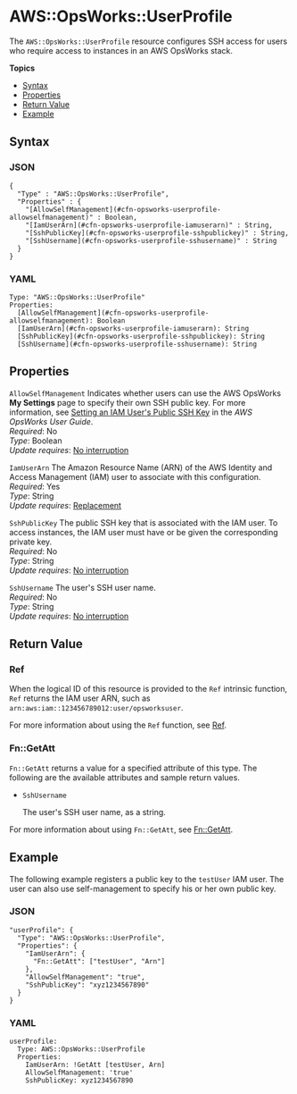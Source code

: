 # AWS::OpsWorks::UserProfile<a name="aws-resource-opsworks-userprofile"></a>

The `AWS::OpsWorks::UserProfile` resource configures SSH access for users who require access to instances in an AWS OpsWorks stack\.

**Topics**
+ [Syntax](#aws-resource-opsworks-userprofile-syntax)
+ [Properties](#aws-resource-opsworks-userprofile-properties)
+ [Return Value](#aws-resource-opsworks-userprofile-returnvalues)
+ [Example](#aws-resource-opsworks-userprofile-examples)

## Syntax<a name="aws-resource-opsworks-userprofile-syntax"></a>

### JSON<a name="aws-resource-opsworks-userprofile-syntax.json"></a>

```
{
  "Type" : "AWS::OpsWorks::UserProfile",
  "Properties" : {
    "[AllowSelfManagement](#cfn-opsworks-userprofile-allowselfmanagement)" : Boolean,
    "[IamUserArn](#cfn-opsworks-userprofile-iamuserarn)" : String,
    "[SshPublicKey](#cfn-opsworks-userprofile-sshpublickey)" : String,
    "[SshUsername](#cfn-opsworks-userprofile-sshusername)" : String
  }
}
```

### YAML<a name="aws-resource-opsworks-userprofile-syntax.yaml"></a>

```
Type: "AWS::OpsWorks::UserProfile"
Properties:
  [AllowSelfManagement](#cfn-opsworks-userprofile-allowselfmanagement): Boolean
  [IamUserArn](#cfn-opsworks-userprofile-iamuserarn): String
  [SshPublicKey](#cfn-opsworks-userprofile-sshpublickey): String
  [SshUsername](#cfn-opsworks-userprofile-sshusername): String
```

## Properties<a name="aws-resource-opsworks-userprofile-properties"></a>

`AllowSelfManagement`  <a name="cfn-opsworks-userprofile-allowselfmanagement"></a>
Indicates whether users can use the AWS OpsWorks **My Settings** page to specify their own SSH public key\. For more information, see [Setting an IAM User's Public SSH Key](https://docs.aws.amazon.com/opsworks/latest/userguide/security-settingsshkey.html) in the *AWS OpsWorks User Guide*\.  
*Required*: No  
*Type*: Boolean  
*Update requires*: [No interruption](using-cfn-updating-stacks-update-behaviors.md#update-no-interrupt)

`IamUserArn`  <a name="cfn-opsworks-userprofile-iamuserarn"></a>
The Amazon Resource Name \(ARN\) of the AWS Identity and Access Management \(IAM\) user to associate with this configuration\.  
*Required*: Yes  
*Type*: String  
*Update requires*: [Replacement](using-cfn-updating-stacks-update-behaviors.md#update-replacement)

`SshPublicKey`  <a name="cfn-opsworks-userprofile-sshpublickey"></a>
The public SSH key that is associated with the IAM user\. To access instances, the IAM user must have or be given the corresponding private key\.  
*Required*: No  
*Type*: String  
*Update requires*: [No interruption](using-cfn-updating-stacks-update-behaviors.md#update-no-interrupt)

`SshUsername`  <a name="cfn-opsworks-userprofile-sshusername"></a>
The user's SSH user name\.  
*Required*: No  
*Type*: String  
*Update requires*: [No interruption](using-cfn-updating-stacks-update-behaviors.md#update-no-interrupt)

## Return Value<a name="aws-resource-opsworks-userprofile-returnvalues"></a>

### Ref<a name="w13ab1c21c10d183c42c11b2"></a>

When the logical ID of this resource is provided to the `Ref` intrinsic function, `Ref` returns the IAM user ARN, such as `arn:aws:iam::123456789012:user/opsworksuser`\.

For more information about using the `Ref` function, see [Ref](intrinsic-function-reference-ref.md)\.

### Fn::GetAtt<a name="w13ab1c21c10d183c42c11b4"></a>

`Fn::GetAtt` returns a value for a specified attribute of this type\. The following are the available attributes and sample return values\.
+ `SshUsername`

  The user's SSH user name, as a string\.

For more information about using `Fn::GetAtt`, see [Fn::GetAtt](intrinsic-function-reference-getatt.md)\.

## Example<a name="aws-resource-opsworks-userprofile-examples"></a>

The following example registers a public key to the `testUser` IAM user\. The user can also use self\-management to specify his or her own public key\.

### JSON<a name="aws-resource-opsworks-userprofile-example.json"></a>

```
"userProfile": {
  "Type": "AWS::OpsWorks::UserProfile",
  "Properties": {
    "IamUserArn": {
      "Fn::GetAtt": ["testUser", "Arn"]
    },
    "AllowSelfManagement": "true",
    "SshPublicKey": "xyz1234567890"
  }
}
```

### YAML<a name="aws-resource-opsworks-userprofile-example.yaml"></a>

```
userProfile:
  Type: AWS::OpsWorks::UserProfile
  Properties:
    IamUserArn: !GetAtt [testUser, Arn]
    AllowSelfManagement: 'true'
    SshPublicKey: xyz1234567890
```